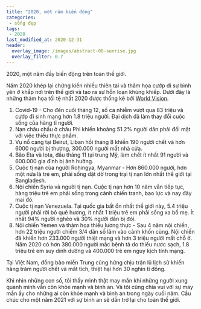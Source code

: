 ```yaml
---
title: "2020, một năm biến động"
categories:
 - sống đẹp
tags:
 - 2020
last_modified_at: 2020-12-31
header:
  overlay_image: /images/abstract-08-sunrise.jpg
  overlay_filter: 0.7
---
```


2020, một năm đầy biến động trên toàn thế giới.


Năm 2020 khép lại chứng kiến nhiều thiên tai và thảm họa cướp đi sự bình yên ở khắp nơi trên thế giới và tạo ra sự hỗn loạn khủng khiếp. Dưới đây là những thảm họa tồi tệ nhất 2020 được thống kê bởi [World Vision](https://www.worldvision.org/disaster-relief-news-stories/worst-disasters-2020).

1. Covid-19 - Cho đến cuối tháng 12, số ca nhiễm vượt qua 83 triệu và cướp đi sinh mạng hơn 1.8 triệu người. Đại dịch đã làm thay đổi cuộc sống của hàng tỉ người.
2. Nạn châu chấu ở châu Phi khiến khoảng 51.2% người dân phải đối mặt với việc thiếu thực phẩm.
3. Vụ nổ cảng tại Beirut, Liban hồi tháng 8 khiến 190 người chết và hơn 6000 người bị thương, 300.000 người mất nhà cửa.
4. Bão Eta và Iota, đầu tháng 11 tại trung Mỹ, làm chết ít nhất 91 người và 600.000 gia đình bị ảnh hưởng.
5. Cuộc tị nạn của người Rohingya, Myanmar - Hơn 860.000 người, hơn một nửa là trẻ em, phải sống dật dờ trong trại tị nạn lớn nhất thế giới tại Bangladesh.
6. Nội chiến Syria và người tị nạn. Cuộc tị nạn hơn 10 năm vẫn tiếp tục, hàng triệu trẻ em phải sống trong cảnh chiến tranh, bao lực và nay đây mai đó.
7. Cuộc tị nạn Venezuela. Tại quốc gia bất ổn nhất thế giới này, 5.4 triệu người phải rời bỏ quê hương, ít nhất 1 triệu trẻ em phải sống xa bố mẹ. Ít nhất 94% người nghèo và 30% người dân bị đói.
8. Nội chiến Yemen và thảm họa thiếu lương thực - Sau 4 năm nội chiến, hơn 22 triệu người chiếm 3/4 dân số lâm vào cảnh khốn cùng. Nội chiến đã khiến hơn 233.000 người thiệt mạng và hơn 3 triệu người mất chỗ ở. Năm 2020 có hơn 380.000 người mắc bệnh tả do thiếu nươc sạch, 1.8 triệu trẻ em suy dinh dưỡng và 400.000 trẻ em nguy kịch tính mạng.

Tại Việt Nam, đồng bào miền Trung cũng hứng chịu trận lũ lịch sử khiến hàng trăm người chết và mất tích, thiệt hại hơn 30 nghìn tỉ đồng. 

Khi nhìn những con số, tôi thấy mình thật may mắn khi những người xung quanh mình vẫn còn khỏe mạnh và bình an. Và tôi cũng chia vui với sự may mắn ấy cho những ai còn khỏe mạnh và bình an trong ngày cuối năm. Cầu chúc cho một năm 2021 với sự bình an sẽ dần trở lại cho toàn thế giới.